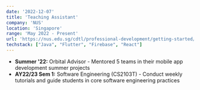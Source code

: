 ```yaml
---
date: '2022-12-07'
title: 'Teaching Assistant'
company: 'NUS'
location: 'Singapore'
range: 'May 2022 - Present'
url: 'https://nus.edu.sg/cdtl/professional-development/getting-started/teaching-assistants%27-programme-(tap)'
techstack: ["Java", "Flutter", "Firebase", "React"]
---
```

* **Summer '22:** Orbital Advisor - Mentored 5 teams in their mobile app development summer projects
* **AY22/23 Sem 1:** Software Engineering (CS2103T) - Conduct weekly tutorials and guide students in core software engineering practices
